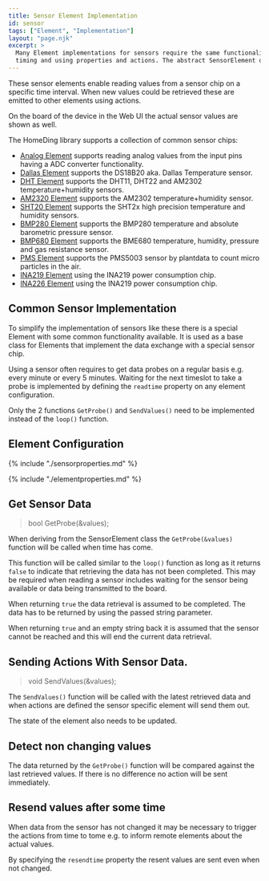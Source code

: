 ```yaml
---
title: Sensor Element Implementation
id: sensor
tags: ["Element", "Implementation"]
layout: "page.njk"
excerpt: >
  Many Element implementations for sensors require the same functionality regarding
  timing and using properties and actions. The abstract SensorElement offers a base class that the specific Element implementations can derive from.
---
```


These sensor elements enable reading values from a sensor chip on a specific time interval. When new values could be retrieved these are emitted to other elements using actions.

On the board of the device in the Web UI the actual sensor values are shown as well.

The HomeDing library supports a collection of common sensor chips:

* [Analog Element](/elements/analog.md) supports reading analog values from the input pins having a ADC converter functionality.
* [Dallas Element](/elements/dallas.md) supports the DS18B20 aka. Dallas Temperature sensor.
* [DHT Element](/elements/dht.md) supports the DHT11, DHT22 and AM2302 temperature+humidity sensors.
* [AM2320 Element](/elements/am2320.md) supports the AM2302 temperature+humidity sensor.
* [SHT20 Element](/elements/sht20.md) supports the SHT2x high precision temperature and humidity sensors.
* [BMP280 Element](/elements/bmp280.md) supports the BMP280 temperature and absolute barometric pressure sensor.
* [BMP680 Element](/elements/bme680.md) supports the BME680 temperature, humidity, pressure and gas resistance sensor.
* [PMS Element](/elements/pms.md) supports the PMS5003 sensor by plantdata to count micro particles in the air.
* [INA219 Element](/elements/ina219.md) using the INA219 power consumption chip.
* [INA226 Element](/elements/ina226.md) using the INA219 power consumption chip.


## Common Sensor Implementation

To simplify the implementation of sensors like these there is a special Element with some common functionality available.
It is used as a base class for Elements that implement the data exchange with a special sensor chip.

Using a sensor often requires to get data probes on a regular basis e.g. every minute or every 5 minutes. Waiting for the next timeslot to take a probe is implemented by defining the `readtime` property on any element configuration.

Only the 2 functions `GetProbe()` and `SendValues()` need to be implemented instead of the `loop()` function.


## Element Configuration

{% include "./sensorproperties.md" %}

{% include "./elementproperties.md" %}


## Get Sensor Data

> bool GetProbe(&values);

When deriving from the SensorElement class the `GetProbe(&values)` function will be called when time has come.

This function will be called similar to the `loop()` function as long as it returns `false` to indicate that retrieving the data has not been completed. This may be required when reading a sensor includes waiting for the sensor being available or data being transmitted to the board.

When returning `true` the data retrieval is assumed to be completed. The data has to be returned by using the passed string parameter.

When returning `true` and an empty string back it is assumed that the sensor cannot be reached and this will end the current data retrieval.


## Sending Actions With Sensor Data.

> void SendValues(&values);

The `SendValues()` function will be called with the latest retrieved data and when actions are defined the sensor specific element will send them out.

The state of the element also needs to be updated.


## Detect non changing values

The data returned by the `GetProbe()` function will be compared against the last retrieved values. If there is no difference no action will be sent immediately.


## Resend values after some time

When data from the sensor has not changed it may be necessary to trigger the actions from time to tome e.g. to inform remote elements about the actual values.

By specifying the `resendtime` property the resent values are sent even when not changed. 
